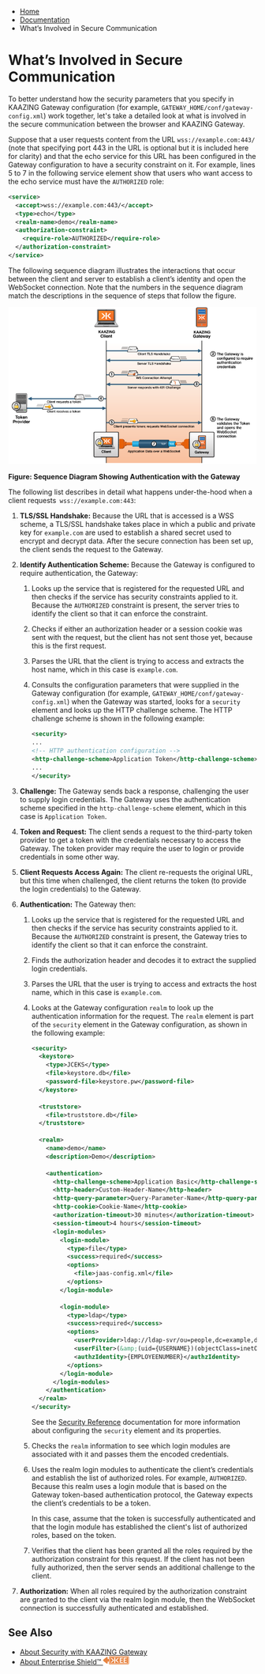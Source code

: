 -   [Home](../../index.md)
-   [Documentation](../index.md)
-   What’s Involved in Secure Communication

What’s Involved in Secure Communication 
===========================================================================================

To better understand how the security parameters that you specify in KAAZING Gateway configuration (for example, `GATEWAY_HOME/conf/gateway-config.xml`) work together, let's take a detailed look at what is involved in the secure communication between the browser and KAAZING Gateway.

Suppose that a user requests content from the URL `wss://example.com:443/` (note that specifying port 443 in the URL is optional but it is included here for clarity) and that the echo service for this URL has been configured in the Gateway configuration to have a security constraint on it. For example, lines 5 to 7 in the following service element show that users who want access to the echo service must have the `AUTHORIZED` role:

``` xml
<service>
  <accept>wss://example.com:443/</accept>
  <type>echo</type>
  <realm-name>demo</realm-name>
  <authorization-constraint>
    <require-role>AUTHORIZED</require-role>
  </authorization-constraint>
</service>
```

The following sequence diagram illustrates the interactions that occur between the client and server to establish a client’s identity and open the WebSocket connection. Note that the numbers in the sequence diagram match the descriptions in the sequence of steps that follow the figure.

![This graphic illustrates the sequence of steps that are listed and described after this figure.](../images/f-security-overview-wss.png)

**Figure: Sequence Diagram Showing Authentication with the Gateway**

The following list describes in detail what happens under-the-hood when a client requests` wss://example.com:443`:

1.  **TLS/SSL Handshake:** Because the URL that is accessed is a WSS scheme, a TLS/SSL handshake takes place in which a public and private key for `example.com` are used to establish a shared secret used to encrypt and decrypt data. After the secure connection has been set up, the client sends the request to the Gateway.
2.  **Identify Authentication Scheme:** Because the Gateway is configured to require authentication, the Gateway:
    1.  Looks up the service that is registered for the requested URL and then checks if the service has security constraints applied to it. Because the `AUTHORIZED` constraint is present, the server tries to identify the client so that it can enforce the constraint.
    2.  Checks if either an authorization header or a session cookie was sent with the request, but the client has not sent those yet, because this is the first request.
    3.  Parses the URL that the client is trying to access and extracts the host name, which in this case is `example.com`.
    4.  Consults the configuration parameters that were supplied in the Gateway configuration (for example, `GATEWAY_HOME/conf/gateway-config.xml`) when the Gateway was started, looks for a `security` element and looks up the HTTP challenge scheme. The HTTP challenge scheme is shown in the following example:

        ``` xml
        <security>
        ...
        <!-- HTTP authentication configuration -->
        <http-challenge-scheme>Application Token</http-challenge-scheme>
        ...
        </security>
        ```

3.  **Challenge:** The Gateway sends back a response, challenging the user to supply login credentials. The Gateway uses the authentication scheme specified in the `http-challenge-scheme` element, which in this case is `Application Token`.
4.  **Token and Request:** The client sends a request to the third-party token provider to get a token with the credentials necessary to access the Gateway. The token provider may require the user to login or provide credentials in some other way.
5.  **Client Requests Access Again:** The client re-requests the original URL, but this time when challenged, the client returns the token (to provide the login credentials) to the Gateway.
6.  **Authentication:** The Gateway then:
    1.  Looks up the service that is registered for the requested URL and then checks if the service has security constraints applied to it. Because the `AUTHORIZED` constraint is present, the Gateway tries to identify the client so that it can enforce the constraint.
    2.  Finds the authorization header and decodes it to extract the supplied login credentials.
    3.  Parses the URL that the user is trying to access and extracts the host name, which in this case is `example.com`.
    4.  Looks at the Gateway configuration `realm` to look up the authentication information for the request. The `realm` element is part of the `security` element in the Gateway configuration, as shown in the following example:

        ``` xml
        <security>
          <keystore>
            <type>JCEKS</type>
            <file>keystore.db</file>
            <password-file>keystore.pw</password-file>
          </keystore>

          <truststore>
            <file>truststore.db</file>
          </truststore>

          <realm>
            <name>demo</name>
            <description>Demo</description>

            <authentication>
              <http-challenge-scheme>Application Basic</http-challenge-scheme>
              <http-header>Custom-Header-Name</http-header>
              <http-query-parameter>Query-Parameter-Name</http-query-parameter>
              <http-cookie>Cookie-Name</http-cookie>
              <authorization-timeout>30 minutes</authorization-timeout>
              <session-timeout>4 hours</session-timeout>
              <login-modules>
                <login-module>
                  <type>file</type>
                  <success>required</success>
                  <options>
                    <file>jaas-config.xml</file>
                  </options>
                </login-module>

                <login-module>
                  <type>ldap</type>
                  <success>required</success>
                  <options>
                    <userProvider>ldap://ldap-svr/ou=people,dc=example,dc=com</userProvider>
                    <userFilter>(&amp;(uid={USERNAME})(objectClass=inetOrgPerson))</userFilter>
                    <authzIdentity>{EMPLOYEENUMBER}</authzIdentity>
                  </options>
                </login-module>
              </login-modules>
            </authentication>
          </realm>
        </security>
        ```

        See the [Security Reference](../admin-reference/r_conf_security.md) documentation for more information about configuring the `security` element and its properties.

    5.  Checks the `realm` information to see which login modules are associated with it and passes them the encoded credentials.
    6.  Uses the realm login modules to authenticate the client’s credentials and establish the list of authorized roles. For example, `AUTHORIZED`. Because this realm uses a login module that is based on the Gateway token-based authentication protocol, the Gateway expects the client’s credentials to be a token.

        In this case, assume that the token is successfully authenticated and that the login module has established the client's list of authorized roles, based on the token.

    7.  Verifies that the client has been granted all the roles required by the authorization constraint for this request. If the client has not been fully authorized, then the server sends an additional challenge to the client.

7.  **Authorization:** When all roles required by the authorization constraint are granted to the client via the realm login module, then the WebSocket connection is successfully authenticated and established.

See Also
------------------------------

-   [About Security with KAAZING Gateway](c_sec_security.md)
-   [About Enterprise Shield™ ![This feature is available in KAAZING Gateway - Enterprise Edition](../images/enterprise-feature.png)](../reverse-connectivity/o_rc_checklist.md)


